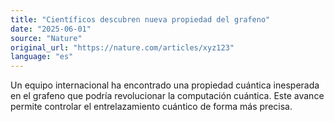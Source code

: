 ```yaml
---
title: "Científicos descubren nueva propiedad del grafeno"
date: "2025-06-01"
source: "Nature"
original_url: "https://nature.com/articles/xyz123"
language: "es"
---
```


Un equipo internacional ha encontrado una propiedad cuántica inesperada en el grafeno que podría revolucionar la computación cuántica. Este avance permite controlar el entrelazamiento cuántico de forma más precisa.
